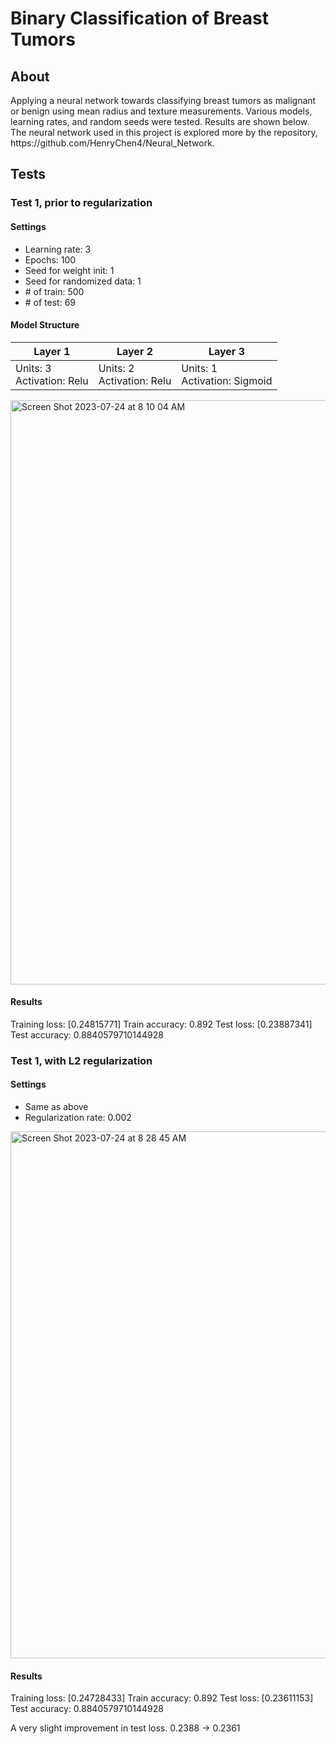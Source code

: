 <h1>Binary Classification of Breast Tumors</h1>
<h2>About</h2>
<p>Applying a neural network towards classifying breast tumors as malignant or benign using mean radius and texture measurements. Various models, learning rates, and random seeds were tested. Results are shown below. The neural network used in this project is explored more by the repository, https://github.com/HenryChen4/Neural_Network.</p>
<h2>Tests</h2> 
<h3>Test 1, prior to regularization</h3>
<h4>Settings</h4>
<ul>
  <li>Learning rate: 3</li>
  <li>Epochs: 100</li>
  <li>Seed for weight init: 1</li>
  <li>Seed for randomized data: 1</li>
  <li># of train: 500</li>
  <li># of test: 69</li>
</ul>
<h4>Model Structure</h4>
<table class="tg">
<thead>
  <tr>
    <th class="tg-sg5v">Layer 1</th>
    <th class="tg-0pky">Layer 2</th>
    <th class="tg-0pky">Layer 3</th>
  </tr>
</thead>
<tbody>
  <tr>
    <td class="tg-0pky">Units: 3<br>Activation: Relu</td>
    <td class="tg-0pky">Units: 2<br>Activation: Relu</td>
    <td class="tg-0pky">Units: 1<br>Activation: Sigmoid</td>
  </tr>
</tbody>
</table>
<img width="935" alt="Screen Shot 2023-07-24 at 8 10 04 AM" src="https://github.com/HenryChen4/Tumor_Classification/assets/71111859/253d92ee-fe86-4705-a4ee-51d19bfc9f6c">
<h4>Results</h4>
<p>Training loss: [0.24815771]
Train accuracy: 0.892
Test loss: [0.23887341]
Test accuracy: 0.8840579710144928</p>
<h3>Test 1, with L2 regularization</h3>
<h4>Settings</h4>
<ul>
  <li>Same as above</li>
  <li>Regularization rate: 0.002</li>
</ul>
<img width="843" alt="Screen Shot 2023-07-24 at 8 28 45 AM" src="https://github.com/HenryChen4/Tumor_Classification/assets/71111859/e63eea75-5f44-4563-ad48-d08c15613828">
<h4>Results</h4>
<p>Training loss: [0.24728433]
Train accuracy: 0.892
Test loss: [0.23611153]
Test accuracy: 0.8840579710144928</p>
<p>A very slight improvement in test loss. 0.2388 -> 0.2361</p>

